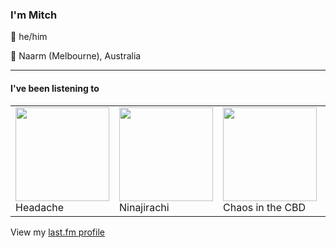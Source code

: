 <article><h3>I&#x27;m Mitch</h3><section><p>👨 he/him</p><p>📍 Naarm (Melbourne), Australia</p></section><hr/><section><h4>I&#x27;ve been listening to</h4><table><tbody><td><img src="https://lastfm.freetls.fastly.net/i/u/174s/93d230788520fac4ea1378057a8fdc9f.png" height="150px" alt="" role="presentation"/><br/>Headache</td><td><img src="https://lastfm.freetls.fastly.net/i/u/174s/d07be8636d6da9e572767ceb1c8422be.png" height="150px" alt="" role="presentation"/><br/>Ninajirachi</td><td><img src="https://lastfm.freetls.fastly.net/i/u/174s/db5fb0f64cfc9db51c5b32d22a92c50e.png" height="150px" alt="" role="presentation"/><br/>Chaos in the CBD</td><td><img src="https://lastfm.freetls.fastly.net/i/u/174s/56777d5a43b897e8dd7552b5698fbeb1.png" height="150px" alt="" role="presentation"/><br/>Floating Points</td><td><img src="https://lastfm.freetls.fastly.net/i/u/174s/ab8726952eff2dd004d4ba33ca11f68b.png" height="150px" alt="" role="presentation"/><br/>Masakatsu Takagi</td></tbody></table><span>View my <a href="https://www.last.fm/user/my-slab">last.fm profile</a></span></section></article>